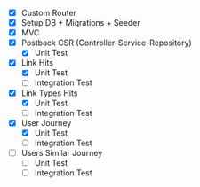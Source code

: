 - [x] Custom Router
- [x] Setup DB + Migrations + Seeder
- [x] MVC 
- [x] Postback CSR (Controller-Service-Repository)
  - [x] Unit Test
- [x] Link Hits
    - [x] Unit Test
    - [ ] Integration Test
- [x] Link Types Hits 
    - [x] Unit Test
    - [ ] Integration Test
- [x] User Journey
    - [x] Unit Test
    - [ ] Integration Test
- [ ] Users Similar Journey
    - [ ] Unit Test 
    - [ ] Integration Test
